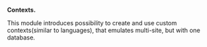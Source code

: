 ____Contexts.____

 This module introduces possibility to create and use custom contexts(similar to
  languages), that emulates multi-site, but with one database.